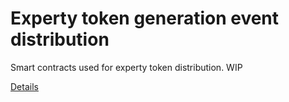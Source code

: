 # Experty token generation event distribution

Smart contracts used for experty token distribution. WIP

[Details](https://www.experty.io/en#tge-details)


